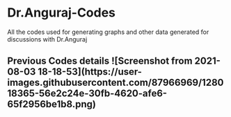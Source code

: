 # Dr.Anguraj-Codes
All the codes used for generating graphs and other data generated for discussions with Dr.Anguraj

<h2> Previous Codes details
![Screenshot from 2021-08-03 18-18-53](https://user-images.githubusercontent.com/87966969/128018365-56e2c24e-30fb-4620-afe6-65f2956be1b8.png)
